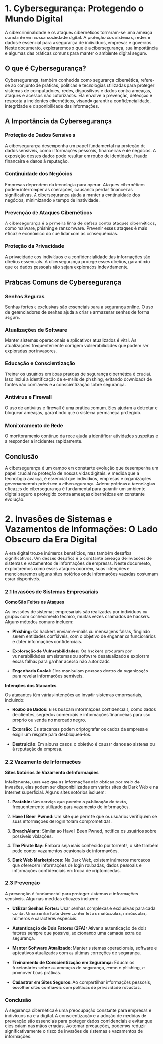 
# **1. Cybersegurança: Protegendo o Mundo Digital**

A cibercriminalidade e os ataques cibernéticos tornaram-se uma ameaça constante em nossa sociedade digital. A proteção dos sistemas, redes e dados é essencial para a segurança de indivíduos, empresas e governos. Neste documento, exploraremos o que é a cibersegurança, sua importância e algumas das práticas comuns para manter o ambiente digital seguro.

## O que é Cybersegurança?

Cybersegurança, também conhecida como segurança cibernética, refere-se ao conjunto de práticas, políticas e tecnologias utilizadas para proteger sistemas de computadores, redes, dispositivos e dados contra ameaças, ataques e acessos não autorizados. Ela envolve a prevenção, detecção e resposta a incidentes cibernéticos, visando garantir a confidencialidade, integridade e disponibilidade das informações.

## A Importância da Cybersegurança

### Proteção de Dados Sensíveis

A cibersegurança desempenha um papel fundamental na proteção de dados sensíveis, como informações pessoais, financeiras e de negócios. A exposição desses dados pode resultar em roubo de identidade, fraude financeira e danos à reputação.

### Continuidade dos Negócios

Empresas dependem da tecnologia para operar. Ataques cibernéticos podem interromper as operações, causando perdas financeiras significativas. A cibersegurança ajuda a manter a continuidade dos negócios, minimizando o tempo de inatividade.

### Prevenção de Ataques Cibernéticos

A cibersegurança é a primeira linha de defesa contra ataques cibernéticos, como malware, phishing e ransomware. Prevenir esses ataques é mais eficaz e econômico do que lidar com as consequências.

### Proteção da Privacidade

A privacidade dos indivíduos e a confidencialidade das informações são direitos essenciais. A cibersegurança protege esses direitos, garantindo que os dados pessoais não sejam explorados indevidamente.

## Práticas Comuns de Cybersegurança

### Senhas Seguras

Senhas fortes e exclusivas são essenciais para a segurança online. O uso de gerenciadores de senhas ajuda a criar e armazenar senhas de forma segura.

### Atualizações de Software

Manter sistemas operacionais e aplicativos atualizados é vital. As atualizações frequentemente corrigem vulnerabilidades que podem ser exploradas por invasores.

### Educação e Conscientização

Treinar os usuários em boas práticas de segurança cibernética é crucial. Isso inclui a identificação de e-mails de phishing, evitando downloads de fontes não confiáveis e a conscientização sobre segurança.

### Antivírus e Firewall

O uso de antivírus e firewall é uma prática comum. Eles ajudam a detectar e bloquear ameaças, garantindo que o sistema permaneça protegido.

### Monitoramento de Rede

O monitoramento contínuo da rede ajuda a identificar atividades suspeitas e a responder a incidentes rapidamente.

## Conclusão

A cibersegurança é um campo em constante evolução que desempenha um papel crucial na proteção de nossas vidas digitais. À medida que a tecnologia avança, é essencial que indivíduos, empresas e organizações governamentais priorizem a cibersegurança. Adotar práticas e tecnologias eficazes de cibersegurança é fundamental para garantir um ambiente digital seguro e protegido contra ameaças cibernéticas em constante evolução.

# **2. Invasões de Sistemas e Vazamentos de Informações: O Lado Obscuro da Era Digital**

A era digital trouxe inúmeros benefícios, mas também desafios significativos. Um desses desafios é a constante ameaça de invasões de sistemas e vazamentos de informações de empresas. Neste documento, exploraremos como esses ataques ocorrem, suas intenções e mencionaremos alguns sites notórios onde informações vazadas costumam estar disponíveis.

### 2.1 Invasões de Sistemas Empresariais

**Como São Feitos os Ataques**

As invasões de sistemas empresariais são realizadas por indivíduos ou grupos com conhecimento técnico, muitas vezes chamados de hackers. Alguns métodos comuns incluem:

- **Phishing:** Os hackers enviam e-mails ou mensagens falsas, fingindo serem entidades confiáveis, com o objetivo de enganar os funcionários e obter informações confidenciais.

- **Exploração de Vulnerabilidades:** Os hackers procuram por vulnerabilidades em sistemas ou software desatualizado e exploram essas falhas para ganhar acesso não autorizado.

- **Engenharia Social:** Eles manipulam pessoas dentro da organização para revelar informações sensíveis.

**Intenções dos Atacantes**

Os atacantes têm várias intenções ao invadir sistemas empresariais, incluindo:

- **Roubo de Dados:** Eles buscam informações confidenciais, como dados de clientes, segredos comerciais e informações financeiras para uso próprio ou venda no mercado negro.

- **Extorsão:** Os atacantes podem criptografar os dados da empresa e exigir um resgate para desbloqueá-los.

- **Destruição:** Em alguns casos, o objetivo é causar danos ao sistema ou à reputação da empresa.

### 2.2 Vazamento de Informações

**Sites Notórios de Vazamento de Informações**

Infelizmente, uma vez que as informações são obtidas por meio de invasões, elas podem ser disponibilizadas em vários sites da Dark Web e na Internet superficial. Alguns sites notórios incluem:

1. **Pastebin:** Um serviço que permite a publicação de texto, frequentemente utilizado para vazamento de informações.

2. **Have I Been Pwned:** Um site que permite que os usuários verifiquem se suas informações de login foram comprometidas.

3. **BreachAlarm:** Similar ao Have I Been Pwned, notifica os usuários sobre possíveis violações.

4. **The Pirate Bay:** Embora seja mais conhecido por torrents, o site também pode conter vazamentos ocasionais de informações.

5. **Dark Web Marketplaces:** Na Dark Web, existem inúmeros mercados que oferecem informações de login roubadas, dados pessoais e informações confidenciais em troca de criptomoedas.

### 2.3 Prevenção

A prevenção é fundamental para proteger sistemas e informações sensíveis. Algumas medidas eficazes incluem:

- **Utilizar Senhas Fortes:** Usar senhas complexas e exclusivas para cada conta. Uma senha forte deve conter letras maiúsculas, minúsculas, números e caracteres especiais.

- **Autenticação de Dois Fatores (2FA):** Ativar a autenticação de dois fatores sempre que possível, adicionando uma camada extra de segurança.

- **Manter Software Atualizado:** Manter sistemas operacionais, software e aplicativos atualizados com as últimas correções de segurança.

- **Treinamento de Conscientização em Segurança:** Educar os funcionários sobre as ameaças de segurança, como o phishing, e promover boas práticas.

- **Cadastrar em Sites Seguros:** Ao compartilhar informações pessoais, escolher sites confiáveis com políticas de privacidade robustas.

### Conclusão

A segurança cibernética é uma preocupação constante para empresas e indivíduos na era digital. A conscientização e a adoção de medidas de prevenção são essenciais para proteger dados confidenciais e evitar que eles caiam nas mãos erradas. Ao tomar precauções, podemos reduzir significativamente o risco de invasões de sistemas e vazamentos de informações.
